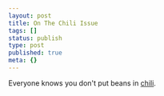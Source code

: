 ```yaml
---
layout: post
title: On The Chili Issue
tags: []
status: publish
type: post
published: true
meta: {}
---
```

Everyone knows you don't put beans in [chili](http://www.recipezaar.com/321236).
